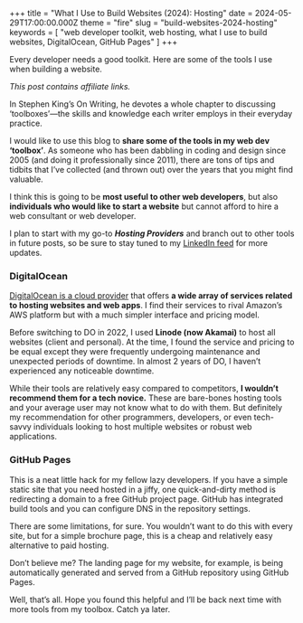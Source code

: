 +++
title = "What I Use to Build Websites (2024): Hosting"
date = 2024-05-29T17:00:00.000Z
theme = "fire"
slug = "build-websites-2024-hosting"
keywords = [
  "web developer toolkit, web hosting, what I use to build websites, DigitalOcean, GitHub Pages"
]
+++

Every developer needs a good toolkit. Here are some of the tools I use when building a website.

<!--more-->

_This post contains affiliate links._

In Stephen King’s On Writing, he devotes a whole chapter to discussing ‘toolboxes’—the skills and knowledge each writer employs in their everyday practice.

I would like to use this blog to **share some of the tools in my web dev ‘toolbox’**. As someone who has been dabbling in coding and design since 2005 (and doing it professionally since 2011), there are tons of tips and tidbits that I’ve collected (and thrown out) over the years that you might find valuable.

I think this is going to be **most useful to other web developers**, but also **individuals who would like to start a website** but cannot afford to hire a web consultant or web developer.

I plan to start with my go-to **_Hosting Providers_** and branch out to other tools in future posts, so be sure to stay tuned to my [LinkedIn feed](https://www.linkedin.com/in/dewittbuck/) for more updates.

### DigitalOcean

[DigitalOcean is a cloud provider](https://m.do.co/c/4cb94260759c) that offers **a wide array of services related to hosting websites and web apps**. I find their services to rival Amazon’s AWS platform but with a much simpler interface and pricing model.

Before switching to DO in 2022, I used **Linode (now Akamai)** to host all websites (client and personal). At the time, I found the service and pricing to be equal except they were frequently undergoing maintenance and unexpected periods of downtime. In almost 2 years of DO, I haven’t experienced any noticeable downtime.

While their tools are relatively easy compared to competitors, **I wouldn’t recommend them for a tech novice.** These are bare-bones hosting tools and your average user may not know what to do with them. But definitely my recommendation for other programmers, developers, or even tech-savvy individuals looking to host multiple websites or robust web applications.

### GitHub Pages

This is a neat little hack for my fellow lazy developers. If you have a simple static site that you need hosted in a jiffy, one quick-and-dirty method is redirecting a domain to a free GitHub project page. GitHub has integrated build tools and you can configure DNS in the repository settings.

There are some limitations, for sure. You wouldn’t want to do this with every site, but for a simple brochure page, this is a cheap and relatively easy alternative to paid hosting.

Don’t believe me? The landing page for my website, for example, is being automatically generated and served from a GitHub repository using GitHub Pages.

Well, that’s all. Hope you found this helpful and I’ll be back next time with more tools from my toolbox. Catch ya later.
